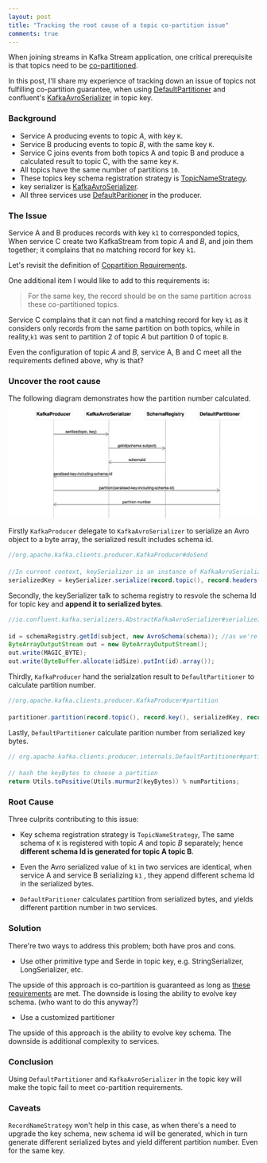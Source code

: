 ```yaml
---
layout: post
title: "Tracking the root cause of a topic co-partition issue"
comments: true
---
```

When joining streams in Kafka Stream application, one critical prerequisite is that topics need to be [co-partitioned](https://docs.ksqldb.io/en/latest/developer-guide/joins/partition-data/#co-partitioning-requirements).

In this post, I'll share my experience of tracking down an issue of topics not fulfilling co-partition guarantee, when using  [DefaultPartitioner](https://github.com/apache/kafka/blob/trunk/clients/src/main/java/org/apache/kafka/clients/producer/internals/DefaultPartitioner.java) and confluent's [KafkaAvroSerializer](https://github.com/confluentinc/schema-registry/blob/master/avro-serializer/src/main/java/io/confluent/kafka/serializers/KafkaAvroSerializer.java) in topic key.

### Background
- Service A producing events to topic *A*, with key `K`.
-  Service B producing events to topic *B*, with the same key `K`.
- Service C joins events from both topics A and topic B and produce a calculated result to topic C, with the same key `K`.
- All topics have the same number of partitions `10`.
- These topics key schema registration strategy is [TopicNameStrategy](https://docs.confluent.io/current/schema-registry/serdes-develop/index.html#overview).
- key serializer is [KafkaAvroSerializer](https://github.com/confluentinc/schema-registry/blob/master/avro-serializer/src/main/java/io/confluent/kafka/serializers/KafkaAvroSerializer.java).
- All three services use [DefaultParitioner](https://github.com/apache/kafka/blob/trunk/clients/src/main/java/org/apache/kafka/clients/producer/internals/DefaultPartitioner.java) in the producer.

### The Issue
Service A and B produces records with key `k1` to corresponded topics, When service C create two KafkaStream from topic *A* and *B*, and join them together; it complains that no matching record for key `k1`.

Let's revisit the definition of [Copartition Requirements](https://docs.ksqldb.io/en/latest/developer-guide/joins/partition-data/#co-partitioning-requirements).

One additional item I would like to add to this requirements is:

> For the same key, the record should be on the same partition across these co-partitioned topics.

Service C complains that it can not find a matching record for key `k1` as it considers only records from the same partition on both topics, while in reality,`k1` was sent to partition 2 of topic *A* but partition 0 of topic `B`.

Even the configuration of topic *A* and *B*, service A, B and C meet all the requirements defined above, 
why is that?

### Uncover the root cause
The following diagram demonstrates how the partition number calculated.
![partition process](/images/producer-partiton.png)

Firstly `KafkaProducer` delegate to `KafkaAvroSerializer` to serialize an Avro object to a byte array,
the serialized result includes schema id.

```java
//org.apache.kafka.clients.producer.KafkaProducer#doSend

//In current context, keySerializer is an instance of KafkaAvroSerializer
serializedKey = keySerializer.serialize(record.topic(), record.headers(), record.key());
```

Secondly, the keySerializer talk to schema registry to resvole the schema Id for topic key and __append it to serialized bytes__. 
```java
//io.confluent.kafka.serializers.AbstractKafkaAvroSerializer#serializeImpl

id = schemaRegistry.getId(subject, new AvroSchema(schema)); //as we're using TopicNameStrategy, the subject is "A-key" or "B-key"
ByteArrayOutputStream out = new ByteArrayOutputStream();
out.write(MAGIC_BYTE);
out.write(ByteBuffer.allocate(idSize).putInt(id).array());
```
Thirdly, `KafkaProducer` hand the serialzation result to `DefaultPartitioner` to calculate partition number.
```java
//org.apache.kafka.clients.producer.KafkaProducer#partition

partitioner.partition(record.topic(), record.key(), serializedKey, record.value(), serializedValue, cluster;
``` 
Lastly, `DefaultPartitioner` calculate parition number from serialized key bytes.
```java
// org.apache.kafka.clients.producer.internals.DefaultPartitioner#partition

// hash the keyBytes to choose a partition
return Utils.toPositive(Utils.murmur2(keyBytes)) % numPartitions;
```


### Root Cause
Three culprits contributing to this issue:

- Key schema registration strategy is `TopicNameStrategy`, The same schema of `K` is registered with topic *A* and topic *B* separately; hence __different schema Id is generated for topic A topic B__.

- Even the Avro serialized value of `k1` in two services are identical, when service A and service B serializing `k1` , they append different schema Id in the serialized bytes.

- `DefaultParitioner` calculates partition from serialized bytes, and yields different partition number in two services.

### Solution
There're two ways to address this problem; both have pros and cons.

- Use other primitive type and Serde in topic key, e.g. StringSerializer, LongSerializer, etc.

The upside of this approach is co-partition is guaranteed as long as [these requirements](https://docs.ksqldb.io/en/latest/developer-guide/joins/partition-data/#co-partitioning-requirements) are met.
The downside is losing the ability to evolve key schema. (who want to do this anyway?)

- Use a customized partitioner

The upside of this approach is the ability to evolve key schema.
The downside is additional complexity to services.

### Conclusion
Using `DefaultPartitioner` and `KafkaAvroSerializer` in the topic key will make the topic fail to meet co-partition requirements.

### Caveats
`RecordNameStrategy` won't help in this case, as when there's a need to upgrade the key schema, new schema id will be generated, which in turn generate different serialized bytes and yield different partition number.
Even for the same key.
